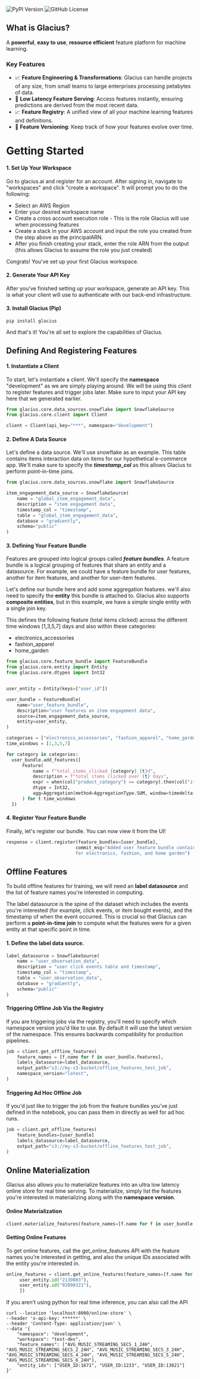 ![PyPI Version](https://img.shields.io/pypi/v/glacius)
![GitHub License](https://img.shields.io/github/license/glacius-ai/glacius)

## What is Glacius?

A **powerful**, **easy to use**, **resource efficient** feature platform for machine learning. 

### Key Features

- 📈 **Feature Engineering & Transformations**: Glacius can handle projects of any size, from small teams to large enterprises processing petabytes of data.
- 🚀 **Low Latency Feature Serving**: Access features instantly, ensuring predictions are derived from the most recent data.
- 📈 **Feature Registry**: A unified view of all your machine learning features and definitions.
- 🔄 **Feature Versioning**: Keep track of how your features evolve over time.

# Getting Started

####  1. Set Up Your Workspace

Go to glacius.ai and register for an account. After signing in, navigate to "workspaces" and click "create a workspace". It will prompt you to do the following:

- Select an AWS Region
- Enter your desired workspace name
- Create a cross account execution role -  This is the role Glacius will use when processing features
- Create a stack in your AWS account and input the role you created from the step above as the principalARN. 
- After you finish creating your stack, enter the role ARN from the output (this allows Glacius to assume the role you just created)


Congrats! You've set up your first Glacius workspace. 

#### 2. Generate Your API Key

After you've finished setting up your workspace, generate an API key. This is what your client will use to authenticate with our back-end infrastructure.

#### 3. Install Glacius (Pip)


```
pip install glacius
```

And that's it! You're all set to explore the capabilities of Glacius.



## Defining And Registering Features


#### 1. Instantiate a Client

To start, let's instantiate a client. We'll specify the **namespace** "development" as we are simply playing around. We will be using this client to register features and trigger jobs later. Make sure to input your API key here that we generated earlier.

```python filename="main.py"
from glacius.core.data_sources.snowflake import SnowflakeSource
from glacius.core.client import Client

client = Client(api_key="***", namespace="development")
```

#### 2. Define A Data Source

Let's define a data source. We'll use snowflake as an example. This table contains items interaction data on items for our hypothetical e-commerce app. We'll make sure to specify the ***timestamp_col*** as this allows Glacius to perform point-in-time joins.


```python filename="main.py"
from glacius.core.data_sources.snowflake import SnowflakeSource

item_engagement_data_source = SnowflakeSource(
    name = "global_item_engagement_data",
    description = "item engagement data",
    timestamp_col = "timestamp",
    table = "global_item_engagement_data",
    database = "gradiently",
    schema="public" 
)
```

#### 3. Defining Your Feature Bundle

Features are grouped into logical groups called ***feature bundles***. A feature bundle is a logical grouping of features that share an entity and a datasource. For example, we could have a feature bundle for user features, another for item features, and another for user-item features.

Let's define our bundle here and add some aggregation features. we'll also need to specify the **entity** this bundle is attached to. Glacius also supports **composite entities**, but in this example, we have a simple single entity with a single join key.

This defines the following feature (total items clicked) across the different time windows [1,3,5,7] days and also within these categories:
- electronics_accessories
- fashion_apparel
- home_garden


```python filename="main.py"
from glacius.core.feature_bundle import FeatureBundle
from glacius.core.entity import Entity
from glacius.core.dtypes import Int32


user_entity = Entity(keys=["user_id"])

user_bundle = FeatureBundle(
    name="user_feature_bundle",
    description="user features on item engagement data",
    source=item_engagement_data_source,
    entity=user_entity,    
)

categories = ["electronics_accessories", "fashion_apparel", "home_garden"]
time_windows = [1,3,5,7]

for category in categories:  
  user_bundle.add_features([
      Feature(
          name = f"total_items_clicked_{category}_{t}d",
          description = f"total items clicked over {t} days",
          expr = when(col("product_category") == category).then(col("item_click")).otherwise(0),
          dtype = Int32,
          agg=Aggregation(method=AggregationType.SUM, window=timedelta(days=t))
      ) for t time_windows
  ])

```


#### 4. Register Your Feature Bundle

Finally, let's register our bundle. You can now view it from the UI!

```python filename="main.py"
response = client.register(feature_bundles=[user_bundle],
                          commit_msg="Added user feature bundle containing click features\
                          for electronics, fashion, and home garden")
```


## Offline Features

To build offline features for training, we will need an **label datasource** and the list of feature names you're interested in computing. 

The label datasource is the spine of the dataset which includes the events you're interested (for example, click events, or item bought events), and the timestamp of when the event occurred. 
This is crucial so that Glacius can perform a **point-in-time join** to compute what the features were for a given entity at that specific point in time. 

#### 1. Define the label data source.

```python filename="main.py"                                                    
label_datasource = SnowflakeSource(
    name = "user_observation_data",
    description = "user click events table and timestamp",
    timestamp_col = "timestamp",
    table = "user_observation_data",
    database = "gradiently",
    schema="public"
)
```


#### Triggering Offline Job Via the Registry

If you are triggering jobs via the registry, you'll need to specify which namespace version you'd like to use. By default it will use the latest version of the namespace. This ensures backwards compatibility for production pipelines. 

```python filename="main.py"                                                    
job = client.get_offline_features(
    feature_names = [f.name for f in user_bundle.features], 
    labels_datasource=label_datasource, 
    output_path="s3://my-s3-bucket/offline_features_test_job", 
    namespace_version="latest", 
)
```



#### Triggering Ad Hoc Offline Job

If you'd just like to trigger the job from the feature bundles you've just defined in the notebook, you can pass them in directly as well for ad hoc runs.

```python filename="main.py"                                                    
job = client.get_offline_features(
    feature_bundles=[user_bundle]
    labels_datasource=label_datasource, 
    output_path="s3://my-s3-bucket/offline_features_test_job", 
)
```

## Online Materialization

Glacius also allows you to materialize features into an ultra low latency online store for real time serving. To materialize, simply list the features you're interested in materializing along with the **namespace version**. 

#### Online Materialization

```python filename="main.py"                                                    
client.materialize_features(feature_names=[f.name for f in user_bundle.features], version="latest")
```


#### Getting Online Features

To get online features, call the get_online_features API with the feature names you're interested in getting, and also the unique IDs associated with the entity you're interested in. 

```python filename="main.py"                                                    
online_features = client.get_online_features(feature_names=[f.name for f in new_bundle.features], entity_ids=[        
     user_entity.id("2139083"),    
     user_entity.id("92098321"),    
     ])
```

If you aren't using python for real time inference, you can also call the API

```
curl --location 'localhost:8000/online-store' \
--header 'x-api-key: ******' \
--header 'Content-Type: application/json' \
--data '{
    "namespace": "development",
    "workspace": "test-dev",
    "feature_names": ["AVG_MUSIC_STREAMING_SECS_1_24H", "AVG_MUSIC_STREAMING_SECS_2_24H", "AVG_MUSIC_STREAMING_SECS_3_24H", "AVG_MUSIC_STREAMING_SECS_4_24H", "AVG_MUSIC_STREAMING_SECS_5_24H", "AVG_MUSIC_STREAMING_SECS_6_24H"],
    "entity_ids": ["USER_ID:1671", "USER_ID:1233", "USER_ID:13821"]
}'
```


